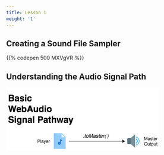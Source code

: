 ```yaml
---
title: Lesson 1
weight: '1'
---
```

## Creating a Sound File Sampler

{{% codepen 500 MXVgVR %}}

## Understanding the Audio Signal Path

![null](/static/images/uploads/signal_pathway_basic_diagram.png)
